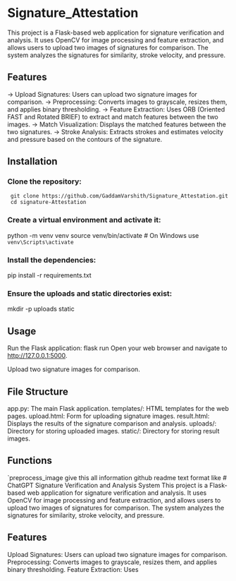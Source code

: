 # Signature_Attestation

This project is a Flask-based web application for signature verification and analysis. It uses OpenCV for image processing and feature extraction, and allows users to upload two images of signatures for comparison. The system analyzes the signatures for similarity, stroke velocity, and pressure.

## Features

-> Upload Signatures: Users can upload two signature images for comparison.
-> Preprocessing: Converts images to grayscale, resizes them, and applies binary thresholding.
-> Feature Extraction: Uses ORB (Oriented FAST and Rotated BRIEF) to extract and match features between the two images.
-> Match Visualization: Displays the matched features between the two signatures.
-> Stroke Analysis: Extracts strokes and estimates velocity and pressure based on the contours of the signature.

## Installation

### Clone the repository:
     git clone https://github.com/GaddamVarshith/Signature_Attestation.git
     cd signature-Attestation

### Create a virtual environment and activate it:
  python -m venv venv
  source venv/bin/activate  # On Windows use `venv\Scripts\activate`

### Install the dependencies:
  pip install -r requirements.txt
  
### Ensure the uploads and static directories exist:
mkdir -p uploads static

## Usage
Run the Flask application:
flask run
Open your web browser and navigate to http://127.0.0.1:5000.

Upload two signature images for comparison.

## File Structure
app.py: The main Flask application.
templates/: HTML templates for the web pages.
upload.html: Form for uploading signature images.
result.html: Displays the results of the signature comparison and analysis.
uploads/: Directory for storing uploaded images.
static/: Directory for storing result images.
## Functions
`preprocess_image
give this all information github readme text format like #
ChatGPT
Signature Verification and Analysis System
This project is a Flask-based web application for signature verification and analysis. It uses OpenCV for image processing and feature extraction, and allows users to upload two images of signatures for comparison. The system analyzes the signatures for similarity, stroke velocity, and pressure.

## Features
Upload Signatures: Users can upload two signature images for comparison.
Preprocessing: Converts images to grayscale, resizes them, and applies binary thresholding.
Feature Extraction: Uses
  

